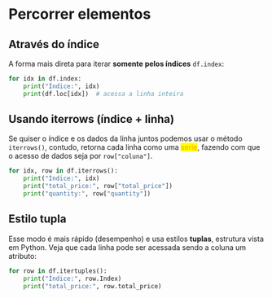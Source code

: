 # Percorrer elementos

## Através do índice

A forma mais direta para iterar **somente pelos índices** `df.index`:

```python
for idx in df.index:
    print("Índice:", idx)
    print(df.loc[idx])  # acessa a linha inteira
```

## **Usando iterrows** (índice + linha)

Se quiser o índice e os dados da linha juntos podemos usar o método `iterrows()`, contudo, retorna cada linha como uma <mark style="color:orange;">serie</mark>, fazendo com que o acesso de dados seja por `row["coluna"]`.

```python
for idx, row in df.iterrows():
    print("Índice:", idx)
    print("total_price:", row["total_price"])
    print("quantity:", row["quantity"])
```

## **E**stilo tupla

Esse modo é mais rápido (desempenho) e usa estilos **tuplas**, estrutura vista em Python. Veja que cada linha pode ser acessada sendo a coluna um atributo:

```python
for row in df.itertuples():
    print("Índice:", row.Index)
    print("total_price:", row.total_price)
```
